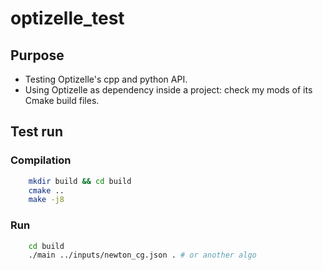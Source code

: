 # optizelle_test

## Purpose

* Testing Optizelle's cpp and python API. 
* Using Optizelle as dependency inside a project: check my mods of its Cmake build files.

## Test run

### Compilation

``` bash
    mkdir build && cd build
    cmake ..
    make -j8
```

### Run

``` bash
    cd build
    ./main ../inputs/newton_cg.json . # or another algo
```